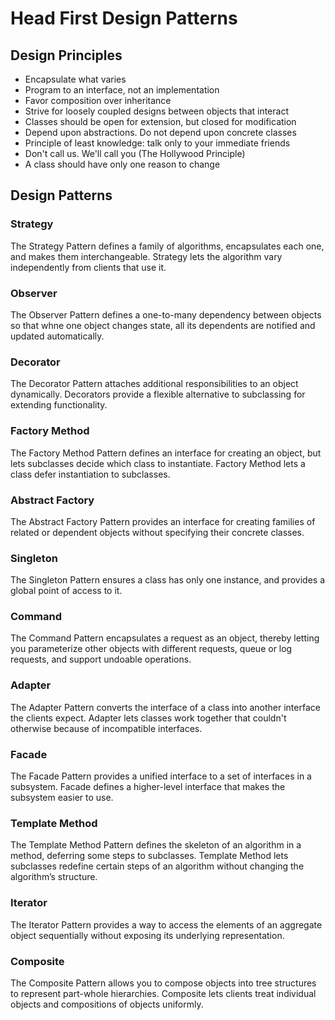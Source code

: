 # Head First Design Patterns

## Design Principles
* Encapsulate what varies
* Program to an interface, not an implementation
* Favor composition over inheritance
* Strive for loosely coupled designs between objects that interact
* Classes should be open for extension, but closed for modification
* Depend upon abstractions. Do not depend upon concrete classes
* Principle of least knowledge: talk only to your immediate friends
* Don't call us. We'll call you (The Hollywood Principle)
* A class should have only one reason to change

## Design Patterns

### Strategy
The Strategy Pattern defines a family of algorithms, encapsulates each one, and makes them interchangeable.  Strategy lets the algorithm vary independently from clients that use it.
### Observer
The Observer Pattern defines a one-to-many dependency between objects so that whne one object changes state, all its dependents are notified and updated automatically.
### Decorator
The Decorator Pattern attaches additional responsibilities to an object dynamically. Decorators provide a flexible alternative to subclassing for extending functionality.
### Factory Method
The Factory Method Pattern defines an interface for creating an object, but lets subclasses decide which class to instantiate. Factory Method lets a class defer instantiation to subclasses.
### Abstract Factory
The Abstract Factory Pattern provides an interface for creating families of related or dependent objects without specifying their concrete classes.
### Singleton
The Singleton Pattern ensures a class has only one instance, and provides a global point of access to it.
### Command
The Command Pattern encapsulates a request as an object, thereby letting you parameterize other objects with different requests, queue or log requests, and support undoable operations.
### Adapter
The Adapter Pattern converts the interface of a class into another interface the clients expect. Adapter lets classes work together that couldn't otherwise because of incompatible interfaces.
### Facade
The Facade Pattern provides a unified interface to a set of interfaces in a subsystem. Facade defines a higher-level interface that makes the subsystem easier to use.
### Template Method
The Template Method Pattern defines the skeleton of an algorithm in a method, deferring some steps to subclasses. Template Method lets subclasses redefine certain steps of an algorithm without changing the algorithm’s structure.
### Iterator
The Iterator Pattern provides a way to access the elements of an aggregate object sequentially without exposing its underlying representation.
### Composite
The Composite Pattern allows you to compose objects into tree structures to represent part-whole hierarchies. Composite lets clients treat individual objects and compositions of objects uniformly.